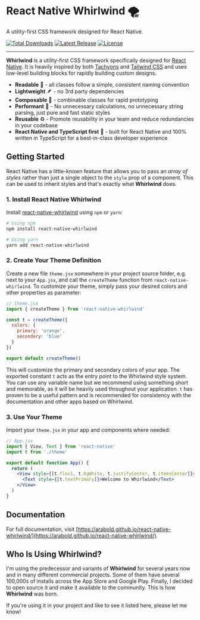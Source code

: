 # React Native Whirlwind 🌪️

A utility-first CSS framework designed for React Native.

<p>
    <!-- <a href="https://github.com/arabold/react-native-whirlwind/actions"><img src="https://img.shields.io/github/workflow/status/arabold/react-native-whirlwind/Node.js%20CI" alt="Build Status"></a> -->
    <a href="https://www.npmjs.com/package/react-native-whirlwind"><img src="https://img.shields.io/npm/dt/react-native-whirlwind.svg" alt="Total Downloads"></a>
    <a href="https://github.com/arabold/react-native-whirlwind/releases"><img src="https://img.shields.io/npm/v/react-native-whirlwind.svg" alt="Latest Release"></a>
    <a href="https://github.com/arabold/react-native-whirlwind/blob/master/LICENSE"><img src="https://img.shields.io/npm/l/react-native-whirlwind.svg" alt="License"></a>
</p>

---

**Whirlwind** is a utility-first CSS framework specifically designed for [React Native](https://reactnative.dev/). It is heavily inspired by both [Tachyons](https://tachyons.io/) and [Tailwind CSS](https://tailwindcss.com/) and uses low-level building blocks for rapidly building custom designs.

- **Readable** 👀 - all classes follow a simple, consistent naming convention
- **Lightweight** 🪶 - no 3rd party dependencies
- **Composable** 🧱 - combinable classes for rapid prototyping
- **Performant** 🚀 - No unnecessary calculations, no unnecessary string parsing, just pure and fast static styles
- **Reusable** ♻️ - Promote reusability in your team and reduce redundancies in your codebase
- **React Native and TypeScript first** 🥇 - built for React Native and 100% written in TypeScript for a best-in-class developer experience

## Getting Started

React Native has a little-known feature that allows you to pass an _array of styles_ rather than just a single object to the `style` prop of a component. This can be used to inherit styles and that's exactly what **Whirlwind** does.

### 1. Install React Native Whirlwind

Install [react-native-whirlwind](https://www.npmjs.com/package/react-native-whirlwind) using `npm` or `yarn`:

```sh
# Using npm
npm install react-native-whirlwind

# Using yarn
yarn add react-native-whirlwind
```

### 2. Create Your Theme Definition

Create a new file `theme.jsx` somewhere in your project source folder, e.g. next to your `App.jsx`, and call the `createTheme` function from `react-native-whirlwind`. To customize your theme, simply pass your desired colors and other properties as parameter:

```jsx
// theme.jsx
import { createTheme } from 'react-native-whirlwind'

const t = createTheme({
  colors: {
    primary: 'orange',
    secondary: 'blue'
  }
})

export default createTheme()
```

This will customize the primary and secondary colors of your app. The exported constant `t` acts as the entry point to the Whirlwind style system. You can use any variable name but we recommend using something short and memorable, as it will be heavily used throughout your application. `t` has proven to be a useful pattern and is recommended for consistency with the documentation and other apps based on Whirlwind.

### 3. Use Your Theme

Import your `theme.jsx` in your app and components where needed:

```jsx
// App.jsx
import { View, Text } from 'react-native'
import t from './theme'

export default function App() {
  return (
    <View style={[t.flex1, t.bgWhite, t.justifyCenter, t.itemsCenter]}>
      <Text style={[t.textPrimary]}>Welcome to Whirlwind</Text>
    </View>
  )
}
```

## Documentation

For full documentation, visit [https://arabold.github.io/react-native-whirlwind/](https://arabold.github.io/react-native-whirlwind/).

## Who Is Using Whirlwind?

I'm using the predecessor and variants of **Whirlwind** for several years now and in many different commercial projects. Some of them have several 100,000s of installs across the App Store and Google Play. Finally, I decided to open source it and make it available to the community. This is how **Whirlwind** was born.

If you're using it in your project and like to see it listed here, please let me know!
